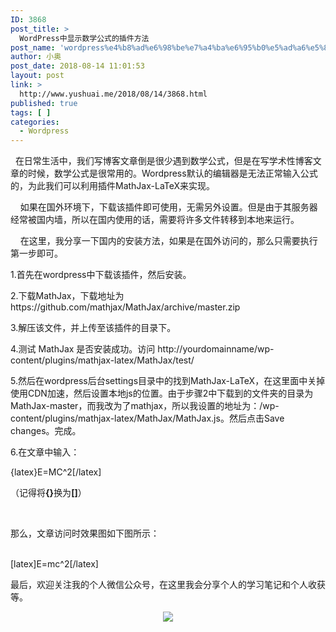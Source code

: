 ```yaml
---
ID: 3868
post_title: >
  WordPress中显示数学公式的插件方法
post_name: 'wordpress%e4%b8%ad%e6%98%be%e7%a4%ba%e6%95%b0%e5%ad%a6%e5%85%ac%e5%bc%8f%e7%9a%84%e6%8f%92%e4%bb%b6%e6%96%b9%e6%b3%95'
author: 小奥
post_date: 2018-08-14 11:01:53
layout: post
link: >
  http://www.yushuai.me/2018/08/14/3868.html
published: true
tags: [ ]
categories:
  - Wordpress
---
```

<p>&nbsp; 在日常生活中，我们写博客文章倒是很少遇到数学公式，但是在写学术性博客文章的时候，数学公式是很常用的。Wordpress默认的编辑器是无法正常输入公式的，为此我们可以利用插件MathJax-LaTeX来实现。</p><p>&nbsp; &nbsp; 如果在国外环境下，下载该插件即可使用，无需另外设置。但是由于其服务器经常被国内墙，所以在国内使用的话，需要将许多文件转移到本地来运行。</p><p>&nbsp; &nbsp; 在这里，我分享一下国内的安装方法，如果是在国外访问的，那么只需要执行第一步即可。</p><p>1.首先在wordpress中下载该插件，然后安装。</p><p>2.下载MathJax，下载地址为https://github.com/mathjax/MathJax/archive/master.zip</p><p>3.解压该文件，并上传至该插件的目录下。</p><p>4.测试 MathJax 是否安装成功。访问 http://yourdomainname/wp-content/plugins/mathjax-latex/MathJax/test/</p><p>5.然后在wordpress后台settings目录中的找到MathJax-LaTeX，在这里面中关掉使用CDN加速，然后设置本地js的位置。由于步骤2中下载到的文件夹的目录为MathJax-master，而我改为了mathjax，所以我设置的地址为：/wp-content/plugins/mathjax-latex/MathJax/MathJax.js。然后点击Save changes。完成。</p><p>6.在文章中输入：</p><p>{latex}E=MC^2[/latex]</p><p>（记得将<strong>{}</strong>换为<strong>[]</strong>）</p><p><br/></p><p>那么，文章访问时效果图如下图所示：</p><p><br/>[latex]E=mc^2[/latex]</p><p>最后，欢迎关注我的个人微信公众号，在这里我会分享个人的学习笔记和个人收获等。</p><p style="text-align: center"><img src="https://dqhplhzz2008-1251830035.cos.ap-guangzhou.myqcloud.com/wp-content/uploads/2018/05/qrcode_for_gh_1fc8fb002414_258.jpg"/></p>